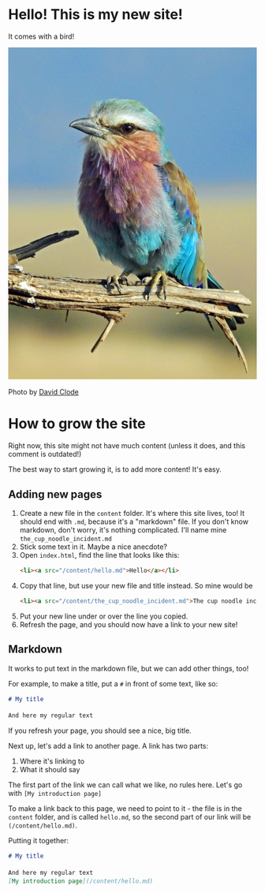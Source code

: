 <link rel="stylesheet" href="https://cdnjs.cloudflare.com/ajax/libs/highlight.js/11.9.0/styles/default.min.css">
<script src="https://cdnjs.cloudflare.com/ajax/libs/highlight.js/11.9.0/highlight.min.js"></script>
<script>
var waitForHljs = setInterval(function () {
if (typeof hljs != 'undefined') {
hljs.highlightAll();
clearInterval(waitForHljs);
}
}, 10);
</script>

# Hello! This is my new site!

It comes with a bird!

![](/images/bird.jpg)

Photo by [David Clode](https://unsplash.com/@davidclode?utm_content=creditCopyText&utm_medium=referral&utm_source=unsplash)
  
# How to grow the site
Right now, this site might not have much content (unless it does, and this comment is outdated!)

The best way to start growing it, is to add more content! It's easy.

## Adding new pages

1. Create a new file in the `content` folder. It's where this site lives, too! It should end with `.md`, because it's a "markdown" file. If you don't know markdown, don't worry, it's nothing complicated. I'll name mine `the_cup_noodle_incident.md`
2. Stick some text in it. Maybe a nice anecdote?
3. Open `index.html`, find the line that looks like this:
    ```html
    <li><a src="/content/hello.md">Hello</a></li>
    ```
4. Copy that line, but use your new file and title instead. So mine would be
   ```html
   <li><a src="/content/the_cup_noodle_incident.md">The cup noodle incident</a></li>
   ```
5. Put your new line under or over the line you copied.
6. Refresh the page, and you should now have a link to your new site!

## Markdown
It works to put text in the markdown file, but we can add other things, too!

For example, to make a title, put a `#` in front of some text, like so:
```md
# My title

And here my regular text
```

If you refresh your page, you should see a nice, big title.

Next up, let's add a link to another page. A link has two parts:
1. Where it's linking to
2. What it should say

The first part of the link we can call what we like, no rules here. Let's go with `[My introduction page]`

To make a link back to this page, we need to point to it - the file is in the `content` folder, and is called `hello.md`, so the second part of our link will be `(/content/hello.md)`.


Putting it together:
```md
# My title

And here my regular text
[My introduction page](/content/hello.md)
```

